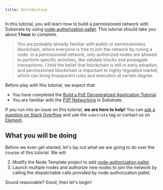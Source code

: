 ```yaml
---
title: Introduction
---
```


In this tutorial, you will learn how to build a permissioned network with Substrate by using [node-authorization pallet](https://docs.rs/pallet-node-authorization/2.0.0/pallet_node_authorization/). This tutorial should take you about **1 hour** to complete. 

> You are probably already familiar with public or permissionless blockchain, where everyone is free to join the network by runing a node. In a permissioned network, only authorized nodes are allowed to perform specific activities, like validate blocks and propagate transactions. I hold the belief that blockchain is still in early adoption, and permissioned blockchain is important to highly regulated market, which can bring trnasparent rules and execution at certain degree.

Before play with this tutorial, we expect that:

* You have completed the [Build a PoE Decentralized Application Tutorial](https://substrate.dev/docs/en/tutorials/build-a-dapp/).
* You are familiar with the [P2P Networking](https://wiki.polkadot.network/docs/en/maintain-guides-how-to-setup-sentry-node#p2p-networking) in Substrate.

If you run into an issue on this tutorial, **we are here to help!** You can [ask a question on Stack Overflow](https://stackoverflow.com/questions/tagged/substrate) and use the `substrate` tag or contact us on
[Element](https://app.element.io/#/room/!HzySYSaIhtyWrwiwEV:matrix.org).

## What you will be doing

Before we even get started, let's lay out what we are going to do over the course of this tutorial.
We will:

2. Modify the Node Template project to add [node-authorization pallet](https://docs.rs/pallet-node-authorization/2.0.0/pallet_node_authorization/).
3. Launch multiple nodes and authorize new nodes to join the network by calling the dispatchable calls provided by node-authorization pallet.

Sound reasonable? Good, then let's begin!